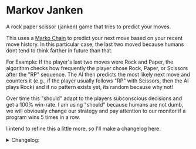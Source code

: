 #  Markov Janken
A rock paper scissor (janken) game that tries to predict your moves.

This uses a [Marko Chain](https://en.wikipedia.org/wiki/Markov_chain) to predict your next move based on your recent move history. In this particular case, the last two moved because humans dont tend to think farther in future than that. 

For Example: If the player's last two moves were Rock and Paper, the algorithm checks how frequently the player chose Rock, Paper, or Scissors after the "RP" sequence. The AI then predicts the most likely next move and counters it (e.g., if the player usually follows "RP" with Scissors, then the AI plays Rock) and if no pattern exists yet, its random because why not!

Over time this "should" adapt to the players subconscious decisions and get a 100% win-rate. I am using "should" because humans are not dumb, we will obviously change our strategy and pay attention to our monitor if a program wins 5 times in a row.

I intend to refine this a little more, so I'll make a changelog here.

<details>
<summary>Changelog:</summary>

- 1
   - Made the intial commit. No optimizations yet.

- 2
   - Made counterMove, to get a counter move, duh.
   
   - Made getFrequencyBasedMove, this makes it so that in early game, when no patterns are found, it is not relied on a random move, rather we can count the most common move from the player in playerHistory and use that, if empty, use random move.

   - Made isRepeatingPattern and getAntiHumanMove, it checks if the last move is repeated 3 times, if yes then it refrains from countering the same move again because humans dont use the same move 3 times a row. But this makes a stupid bug, if you spam just 1 move consecutively you will trick the ai into always picking the wrong move against you. So essentially beating the system (The idea sounded better in my head, trust). Might remove this later. Also the way I have implemented this is also very stupid so def getting removed next patch.

- 3
   - Upgraded getMarkovMove with a spam detection logic. Also one little thing, either I am really predictable or this is actualy really good at predicting stuff. In my test runs I have been unable to beat this even though I know how it works.
   
- 4
   - Removed scrolling text because its stupid.
   
   - Score display on top, qol fr

   - Hardcoded a 1 second delay when the wrong move error is displayed for absolutely no reason :100:

</details>
